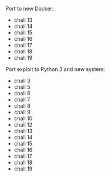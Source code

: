 Port to new Docker:

* chall 13
* chall 14
* chall 15
* chall 16
* chall 17
* chall 18
* chall 19

Port exploit to Python 3 and new system:

* chall 3
* chall 5
* chall 6
* chall 7
* chall 8
* chall 9
* chall 10
* chall 12
* chall 13
* chall 14
* chall 15
* chall 16
* chall 17
* chall 18
* chall 19
